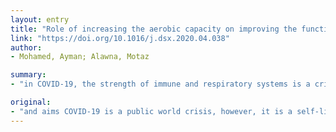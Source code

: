 ```yaml
---
layout: entry
title: "Role of increasing the aerobic capacity on improving the function of immune and respiratory systems in patients with coronavirus (COVID-19): A review"
link: "https://doi.org/10.1016/j.dsx.2020.04.038"
author:
- Mohamed, Ayman; Alawna, Motaz

summary:
- "in COVID-19, the strength of immune and respiratory systems is a critical element. This review was carried out by searching in Web of Science, Scopus, EBSCO, Medline databases. Results This review found that increasing the aerobic capacity could produce short-term safe improvements in the function of immune, respiratory systems. It could improve immunity by increasing levels of immune cells and immunoglobulins, regulating CRP levels, and decreasing anxiety and depression."

original:
- "and aims COVID-19 is a public world crisis, however, it is a self-limited infection. In COVID-19, the strength of immune and respiratory systems is a critical element. Thus, this review was conducted to demonstrate the short and long term effects of increasing the aerobic capacity on increasing the function and strength of immune and respiratory systems, particularly those essential for overcoming COVID-19 infections and associated disorders. Methods This review was carried out by searching in Web of Science, Scopus, EBSCO, Medline databases. The search was conducted over clinical trials and literature and systematic reviews on the effects of increasing the aerobic capacity on the function and strength of specific immune and respiratory elements essential for overcoming COVID-19 infections. Results This review found that increasing the aerobic capacity could produce short-term safe improvements in the function of immune and respiratory systems, particularly those specific for COVID-19 infections. This could be mainly produced through three mechanisms. Firstly, it could improve immunity by increasing the level and function of immune cells and immunoglobulins, regulating CRP levels, and decreasing anxiety and depression. Secondly, it could improve respiratory system functions by acting as an antibiotic, antioxidant, and antimycotic, restoring normal lung tissue elasticity and strength. Lastly, it could act as a protective barrier to decrease COVID-19 risk factors, which helps to decrease the incidence and progression of COVID-19. Conclusion This review summarizes that increasing the aerobic capacity is recommended because it has potential of improving immune and respiratory functions which would help counter COVID-19."
---
```


